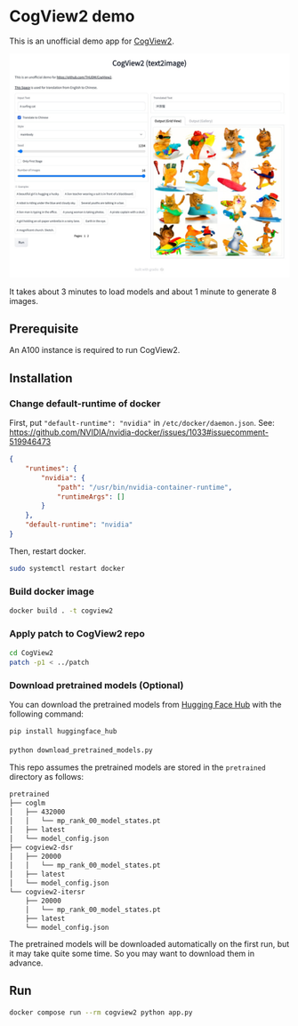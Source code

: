 # CogView2 demo
This is an unofficial demo app for [CogView2](https://github.com/THUDM/CogView2).

![screenshot](assets/screenshot.jpg)

It takes about 3 minutes to load models and about 1 minute to generate 8 images.

## Prerequisite
An A100 instance is required to run CogView2.

## Installation
### Change default-runtime of docker
First, put `"default-runtime": "nvidia"` in `/etc/docker/daemon.json`.
See: https://github.com/NVIDIA/nvidia-docker/issues/1033#issuecomment-519946473
```json
{
    "runtimes": {
        "nvidia": {
            "path": "/usr/bin/nvidia-container-runtime",
            "runtimeArgs": []
        }
    },
    "default-runtime": "nvidia"
}
```

Then, restart docker.
```bash
sudo systemctl restart docker
```

### Build docker image
```bash
docker build . -t cogview2
```

### Apply patch to CogView2 repo
```bash
cd CogView2
patch -p1 < ../patch
```

### Download pretrained models (Optional)
You can download the pretrained models from [Hugging Face Hub](https://huggingface.co/THUDM/CogView2) with the following command:
```bash
pip install huggingface_hub

python download_pretrained_models.py
```

This repo assumes the pretrained models are stored in the `pretrained` directory as follows:
```
pretrained
├── coglm
│   ├── 432000
│   │   └── mp_rank_00_model_states.pt
│   ├── latest
│   └── model_config.json
├── cogview2-dsr
│   ├── 20000
│   │   └── mp_rank_00_model_states.pt
│   ├── latest
│   └── model_config.json
└── cogview2-itersr
    ├── 20000
    │   └── mp_rank_00_model_states.pt
    ├── latest
    └── model_config.json
```

The pretrained models will be downloaded automatically on the first run,
but it may take quite some time.
So you may want to download them in advance.

## Run
```bash
docker compose run --rm cogview2 python app.py
```
